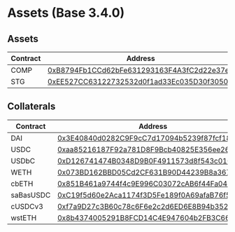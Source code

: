 # Assets (Base 3.4.0)
## Assets
| Contract | Address |
| --- | --- |
| COMP | [0xB8794Fb1CCd62bFe631293163F4A3fC2d22e37e0](https://basescan.org/address/0xB8794Fb1CCd62bFe631293163F4A3fC2d22e37e0) |
| STG | [0xEE527CC63122732532d0f1ad33Ec035D30f3050f](https://basescan.org/address/0xEE527CC63122732532d0f1ad33Ec035D30f3050f) |

## Collaterals
| Contract | Address |
| --- | --- |
| DAI | [0x3E40840d0282C9F9cC7d17094b5239f87fcf18e5](https://basescan.org/address/0x3E40840d0282C9F9cC7d17094b5239f87fcf18e5) |
| USDC | [0xaa85216187F92a781D8F9Bcb40825E356ee2635a](https://basescan.org/address/0xaa85216187F92a781D8F9Bcb40825E356ee2635a) |
| USDbC | [0xD126741474B0348D9B0F4911573d8f543c01C2c4](https://basescan.org/address/0xD126741474B0348D9B0F4911573d8f543c01C2c4) |
| WETH | [0x073BD162BBD05Cd2CF631B90D44239B8a367276e](https://basescan.org/address/0x073BD162BBD05Cd2CF631B90D44239B8a367276e) |
| cbETH | [0x851B461a9744f4c9E996C03072cAB6f44Fa04d0D](https://basescan.org/address/0x851B461a9744f4c9E996C03072cAB6f44Fa04d0D) |
| saBasUSDC | [0xC19f5d60e2Aca1174f3D5Fe189f0A69afaB76f50](https://basescan.org/address/0xC19f5d60e2Aca1174f3D5Fe189f0A69afaB76f50) |
| cUSDCv3 | [0xf7a9D27c3B60c78c6F6e2c2d6ED6E8B94b352461](https://basescan.org/address/0xf7a9D27c3B60c78c6F6e2c2d6ED6E8B94b352461) |
| wstETH | [0x8b4374005291B8FCD14C4E947604b2FB3C660A73](https://basescan.org/address/0x8b4374005291B8FCD14C4E947604b2FB3C660A73) |
        